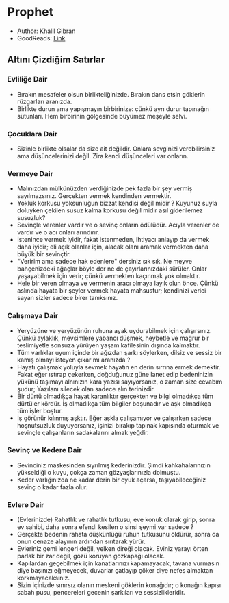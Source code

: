 # Prophet

* Author: Khalil Gibran
* GoodReads: [Link](https://www.goodreads.com/book/show/2547.The_Prophet)

## Altını Çizdiğim Satırlar

### Evliliğe Dair

* Bırakın mesafeler olsun birlikteliğinizde. Bırakın dans etsin göklerin rüzgarları aranızda.
* Birlikte durun ama yapışmayın birbirinize: çünkü ayrı durur tapınağın sütunları. Hem birbirinin gölgesinde büyümez meşeyle selvi.

### Çocuklara Dair

* Sizinle birlikte olsalar da size ait değildir. Onlara sevginizi verebilirsiniz ama düşüncelerinizi değil. Zira kendi düşünceleri var onların.

### Vermeye Dair

* Malınızdan mülkünüzden verdiğinizde pek fazla bir şey vermiş sayılmazsınız. Gerçekten vermek kendinden vermektir.
* Yokluk korkusu yoksunluğun bizzat kendisi değil midir ? Kuyunuz suyla doluyken çekilen susuz kalma korkusu değil midir asıl giderilemez susuzluk?
* Sevinçle verenler vardır ve o sevinç onların ödülüdür. Acıyla verenler de vardır ve o acı onları arındırır.
* İstenince vermek iyidir, fakat istenmeden, ihtiyacı anlayıp da vermek daha iyidir; eli açık olanlar için, alacak olanı aramak vermekten daha büyük bir sevinçtir.
* "Veririm ama sadece hak edenlere" dersiniz sık sık. Ne meyve bahçenizdeki ağaçlar böyle der ne de çayırlarınızdaki sürüler. Onlar yaşayabilmek için verir; çünkü vermekten kaçınmak yok olmaktır.
* Hele bir veren olmaya ve vermenin aracı olmaya layık olun önce. Çünkü aslında hayata bir şeyler vermek hayata mahsustur; kendinizi verici sayan sizler sadece birer tanıksınız.

### Çalışmaya Dair

* Yeryüzüne ve yeryüzünün ruhuna ayak uydurabilmek için çalışırsınız. Çünkü aylaklık, mevsimlere yabancı düşmek, heybetle ve mağrur bir teslimiyetle sonsuza yürüyen yaşam kafilesinin dışında kalmaktır.
* Tüm varlıklar uyum içinde bir ağızdan şarkı söylerken, dilsiz ve sessiz bir kamış olmayı isteyen çıkar mı aranızda ?
* Hayatı çalışmak yoluyla sevmek hayatın en derin sırrına ermek demektir. Fakat eğer ıstırap çekerken, doğduğunuz güne lanet edip bedeninizin yükünü taşımayı alnınızın kara yazısı sayıyorsanız, o zaman size cevabım şudur; Yazılanı silecek olan sadece alın terinizdir.
* Bir dürtü olmadıkça hayat karanlıktır gerçekten ve bilgi olmadıkça tüm dürtüler kördür. İş olmadıkça tüm bilgiler boşunadır ve aşk olmadıkça tüm işler boştur.
* İş görünür kılınmış aşktır. Eğer aşkla çalışamıyor ve çalışırken sadece hoşnutsuzluk duyuyorsanız, işinizi bırakıp tapınak kapısında oturmak ve sevinçle çalışanların sadakalarını almak yeğdir. 

### Sevinç ve Kedere Dair

* Sevinciniz maskesinden sıyrılmış kederinizdir. Şimdi kahkahalarınızın yükseldiği o kuyu, çokça zaman gözyaşlarınızla dolmuştu.
* Keder varlığınızda ne kadar derin bir oyuk açarsa, taşıyabileceğiniz sevinç o kadar fazla olur. 

### Evlere Dair

* (Evlerinizde) Rahatlık ve rahatlık tutkusu; eve konuk olarak girip, sonra ev sahibi, daha sonra efendi kesilen o sinsi şeymi var sadece ?
* Gerçekte bedenin rahata düşkünlüğü ruhun tutkusunu öldürür, sonra da onun cenaze alayının ardından sırıtarak yürür.
* Evleriniz gemi lengeri değil, yelken direği olacak. Eviniz yarayı örten parlak bir zar değil, gözü koruyan gözkapağı olacak.
* Kapılardan geçebilmek için kanatlarınızı kapamayacak, tavana vurmasın diye başınızı eğmeyecek, duvarlar çatlayıp çöker diye nefes almaktan korkmayacaksınız.
* Sizin içinizde sınırsız olanın meskeni göklerin konağıdır; o konağın kapısı sabah pusu, pencereleri gecenin şarkıları ve sessizlikleridir. 

